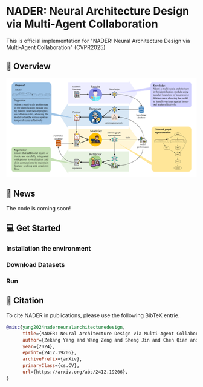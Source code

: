 # NADER: Neural Architecture Design via Multi-Agent Collaboration

This is official implementation for "NADER: Neural Architecture Design via Multi-Agent Collaboration" (CVPR2025)

## 📖 Overview

<p align="center">
  <img src='docs/nader.png' width=600>
</p>

## 🎉 News

The code is coming soon!

## 💻️ Get Started

### Installation the environment

### Download Datasets

### Run



## 📝 Citation
To cite NADER in publications, please use the following BibTeX entrie.
```bibtex
@misc{yang2024naderneuralarchitecturedesign,
      title={NADER: Neural Architecture Design via Multi-Agent Collaboration}, 
      author={Zekang Yang and Wang Zeng and Sheng Jin and Chen Qian and Ping Luo and Wentao Liu},
      year={2024},
      eprint={2412.19206},
      archivePrefix={arXiv},
      primaryClass={cs.CV},
      url={https://arxiv.org/abs/2412.19206}, 
}
```

